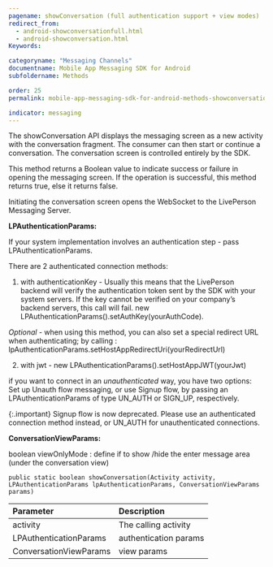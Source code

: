```yaml
---
pagename: showConversation (full authentication support + view modes)
redirect_from:
  - android-showconversationfull.html
  - android-showconversation.html
Keywords:

categoryname: "Messaging Channels"
documentname: Mobile App Messaging SDK for Android
subfoldername: Methods

order: 25
permalink: mobile-app-messaging-sdk-for-android-methods-showconversation-(full-authentication-support-+-view-modes).html

indicator: messaging
---
```


The showConversation API displays the messaging screen as a new activity with the conversation fragment. The consumer can then start or continue a conversation. The conversation screen is controlled entirely by the SDK.

This method returns a Boolean value to indicate success or failure in opening the messaging screen. If the operation is successful, this method returns true, else it returns false.

Initiating the conversation screen opens the WebSocket to the LivePerson Messaging Server.

**LPAuthenticationParams:**

If your system implementation involves an authentication step - pass LPAuthenticationParams.

There are 2 authenticated connection methods:

 1. with authenticationKey - Usually this means that the LivePerson backend will verify the authentication token sent by the SDK with your system servers. If the key cannot be verified on your company’s backend servers, this call will fail.
  new LPAuthenticationParams().setAuthKey(yourAuthCode).

_Optional_ - when using this method, you can also set a special redirect URL when authenticating; by calling : lpAuthenticationParams.setHostAppRedirectUri(yourRedirectUrl)

 2. with jwt - new LPAuthenticationParams().setHostAppJWT(yourJwt)

if you want to connect in an *unauthenticated* way, you have two options: Set up Unauth flow messaging, or use Signup flow, by passing an LPAuthenticationParams of type UN_AUTH or SIGN_UP, respectively.

{:.important}
Signup flow is now deprecated. Please use an authenticated connection method instead, or UN_AUTH for unauthenticated connections. 

**ConversationViewParams:**

boolean viewOnlyMode : define if to show /hide the enter message area (under the conversation view)

`public static boolean showConversation(Activity activity, LPAuthenticationParams lpAuthenticationParams, ConversationViewParams params‎)`

| Parameter | Description |
| :--- | :--- |
| activity | The calling activity |
| LPAuthenticationParams | authentication params |
| ConversationViewParams | view params |
